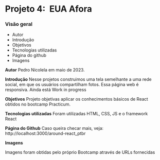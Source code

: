 # Projeto 4:  EUA Afora

### Visão geral

- Autor
- Introdução
- Objetivos
- Tecnologias utilizadas
- Página do github
- Imagens

**Autor**
Pedro Nicolela em maio de 2023.

**Introdução**
Nesse projetos construimos uma tela semelhante a uma rede social, em que os usuários compartilham fotos. Essa página web é responsiva. Ainda está Work in progress

**Objetivos**
Projeto objetivas aplicar os conhecimentos básicos de React obtidos no bootcamp Practicum.

**Tecnologias utilizadas**
Foram utilizadas HTML, CSS, JS e o framework React

**Página do Github**
Caso queira checar mais, veja: http://localhost:3000/around-react_ptbr

**Imagens**

Imagens foram obtidas pelo próprio Bootcamp através de URLs fornecidas
